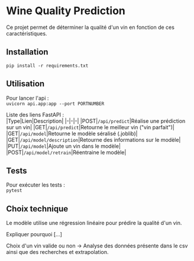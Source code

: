 # Wine Quality Prediction

Ce projet permet de déterminer la qualité d'un vin en fonction de ces caractéristiques.

## Installation

`pip install -r requirements.txt`

## Utilisation

Pour lancer l'api :  
`uvicorn api.app:app --port PORTNUMBER`

Liste des liens FastAPI :  
|Type|Lien|Description|
|-|-|-|
|POST|`/api/predict`|Réalise une prédiction sur un vin|
|GET|`/api/predict`|Retourne le meilleur vin ("vin parfait")|
|GET|`/api/model`|Retourne le modèle séralisé (.joblib)|
|GET|`/api/model/description`|Retourne des informations sur le modèle|
|PUT|`/api/model`|Ajoute un vin dans le modèle|
|POST|`/api/model/retrain`|Réentraine le modèle| 

## Tests

Pour exécuter les tests :  
`pytest`

## Choix technique

Le modèle utilise une régression linéaire pour prédire la qualité d'un vin.  

Expliquer pourquoi [...]  

Choix d'un vin valide ou non -> Analyse des données présente dans le csv ainsi que des recherches et extrapolation.